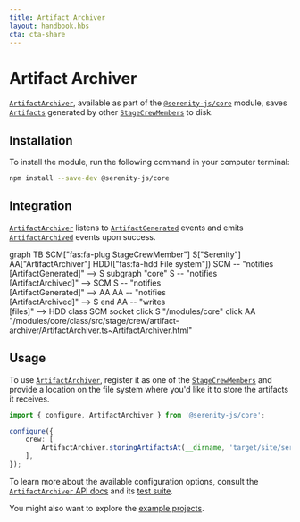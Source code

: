 ```yaml
---
title: Artifact Archiver
layout: handbook.hbs
cta: cta-share
---
```

# Artifact Archiver

[`ArtifactArchiver`](/modules/core/class/src/stage/crew/artifact-archiver/ArtifactArchiver.ts~ArtifactArchiver.html), available as part of the [`@serenity-js/core`](/modules/core) module, saves [`Artifacts`](/modules/core/class/src/model/Artifact.ts~Artifact.html) generated by other [`StageCrewMembers`](/modules/core/class/src/stage/StageCrewMember.ts~StageCrewMember.html) to disk.

## Installation

To install the module, run the following command in your computer terminal:

```bash
npm install --save-dev @serenity-js/core
```

## Integration

[`ArtifactArchiver`](/modules/core/class/src/stage/crew/artifact-archiver/ArtifactArchiver.ts~ArtifactArchiver.html) listens to [`ArtifactGenerated`](/modules/core/class/src/events/ArtifactGenerated.ts~ArtifactGenerated.html) events
and emits [`ArtifactArchived`](/modules/core/class/src/events/ArtifactArchived.ts~ArtifactArchived.html) events upon success.

<div class="mermaid">
graph TB
    SCM["fas:fa-plug StageCrewMember"]
    S["Serenity"]
    AA["ArtifactArchiver"]
    HDD(["fas:fa-hdd File system"])
    SCM -- "notifies<br>[ArtifactGenerated]" --> S
    subgraph "core" 
        S -- "notifies<br>[ArtifactArchived]" --> SCM
        S -- "notifies<br>[ArtifactGenerated]" --> AA
        AA -- "notifies<br>[ArtifactArchived]" --> S
    end
    AA -- "writes<br />[files]" --> HDD
    class SCM socket
    click S "/modules/core"
    click AA "/modules/core/class/src/stage/crew/artifact-archiver/ArtifactArchiver.ts~ArtifactArchiver.html"
</div>

## Usage

To use [`ArtifactArchiver`](/modules/core/class/src/stage/crew/artifact-archiver/ArtifactArchiver.ts~ArtifactArchiver.html), register it as one of the [`StageCrewMembers`](/modules/core/class/src/stage/StageCrewMember.ts~StageCrewMember.html) and provide a location on the file system where you'd like it to store the artifacts it receives.

```typescript
import { configure, ArtifactArchiver } from '@serenity-js/core';

configure({
    crew: [
        ArtifactArchiver.storingArtifactsAt(__dirname, 'target/site/serenity'),
    ],
});
```

To learn more about the available configuration options, consult the [`ArtifactArchiver` API docs](/modules/core/class/src/stage/crew/artifact-archiver/ArtifactArchiver.ts~ArtifactArchiver.html) and its [test suite](/modules/core/test-file/spec/stage/crew/artifact-archiver/ArtifactArchiver.spec.ts.html).

You might also want to explore the [example projects](https://github.com/serenity-js/serenity-js/tree/2.x/examples).
